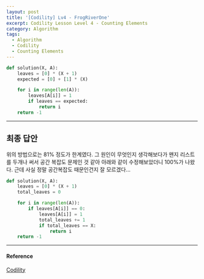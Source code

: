 ```yaml
---
layout: post
title: '[Codility] Lv4 - FrogRiverOne'
excerpt: Codility Lesson Level 4 - Counting Elements
category: Algorithm
tags:
  - Algorithm
  - Codility
  - Counting Elements
---
```


```py
def solution(X, A):
    leaves = [0] * (X + 1)
    expected = [0] + [1] * (X)

    for i in range(len(A)):
        leaves[A[i]] = 1
        if leaves == expected:
            return i
    return -1
```

- - -

## 최종 답안

위의 방법으로는 81% 정도가 한계였다. 그 원인이 무엇인지 생각해보다가 왠지 리스트를 두개나 써서 공간 복잡도 문제인 것 같아 아래와 같이 수정해보았더니 100%가 나왔다. 
근데 사실 정말 공간복잡도 때문인건지 잘 모르겠다...

```py
def solution(X, A):
    leaves = [0] * (X + 1)
    total_leaves = 0

    for i in range(len(A)):
        if leaves[A[i]] == 0:
            leaves[A[i]] = 1
            total_leaves += 1
            if total_leaves == X:
                return i
    return -1
```

- - -

#### Reference

[Codility](https://app.codility.com/programmers/lessons/4-counting_elements/frog_river_one/)